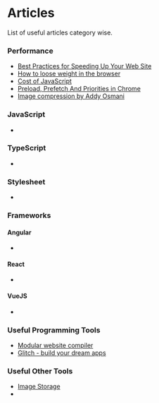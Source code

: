 # Articles #

List of useful articles category wise.

### Performance ###

* [Best Practices for Speeding Up Your Web Site](https://developer.yahoo.com/performance/rules.html)
* [How to loose weight in the browser](https://browserdiet.com)
* [Cost of JavaScript](https://medium.com/dev-channel/the-cost-of-javascript-84009f51e99e)
* [Preload, Prefetch And Priorities in Chrome](https://medium.com/reloading/preload-prefetch-and-priorities-in-chrome-776165961bbf)
* [Image compression by Addy Osmani](https://images.guide/)

### JavaScript ###

* []()

### TypeScript ###

* []()

### Stylesheet ###

* []()

### Frameworks ###
#### Angular ####
* []()

#### React ####
* []()

#### VueJS ####
* []()

### Useful Programming Tools ###

* [Modular website compiler](https://phenomic.io/)
* [Glitch - build your dream apps](https://medium.com/glitch/welcome-to-glitch-fe161d0fc39b)

### Useful Other Tools ###

* [Image Storage](https://cloudinary.com/)
* []()
